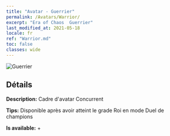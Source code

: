 ```yaml
---
title: "Avatar - Guerrier"
permalink: /Avatars/Warrior/
excerpt: "Era of Chaos  Guerrier"
last_modified_at: 2021-05-18
locale: fr
ref: "Warrior.md"
toc: false
classes: wide
---
```

 ![Guerrier](/images/a/avatarFrame_1.png)

## Détails

 **Description:** Cadre d'avatar Concurrent 

 **Tips:** Disponible après avoir atteint le grade Roi en mode Duel de champions 

 **Is available:**  + 

